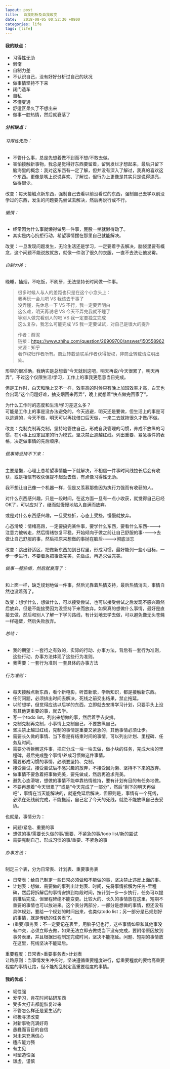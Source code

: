 ```yaml
---
layout: post
title:  自我剖析及自我改变
date:   2018-08-05 00:52:30 +0800
categories: life
tags: [life]
---
```


#### 我的缺点：

- 习得性无助
- 懒惰
- 自制力差
- 不认识自己，没有好好分析过自己的状况
- 做事情坚持不下来
- 闭门造车
- 自私
- 不懂变通
- 舒适区呆久了不想出来
- 做事一腔热情，然后就衰落了

##### 分析缺点：

###### 习得性无助：

- 不管什么事，总是先想着做不到而不想/不敢去做。
- 害怕接触新事物，我总是觉得好东西要留着，留到发烂才想起来，最后只留下脑海里的概念：我对这东西有一定了解，但并没有深入了解过，我真的喜欢这个东西。更像是嘴上说说喜欢、了解过，但行为上更像是其实只是说得漂亮，做得很少。

改变：每天接触点新东西，强制自己去看以前没看过的东西，强制自己去学以前没学过的东西，发生的问题要先尝试去解决，然后再说行或不行。

###### 懒惰：

- 经常因为什么事就懒得做另一件事，屁股一坐就懒得动了。
- 其实是内心抗拒行动，希望事情摆在那里自己就能解决。

改变：一旦发现问题发生，无论生活还是学习，一定要着手去解决，脑袋里要有概念，这个问题不能说放就放，就像一件泡了很久的衣服，一直不去洗让他发霉。

###### 自制力差：

晚睡，抽烟，不吃饭，不刷牙，无法坚持长时间做一件事。

> 很多时候人与人的差距也只是在这个小念头上：  
> 我再玩一会儿吧  VS  我该去干事了  
> 没弄懂，先休息一下  VS  不行，我一定要弄明白  
> 这么难，明天再说吧  VS  今天不弄完我就不睡了  
> 等别人做完看别人的吧  VS  我一定要独立完成  
> 这么复杂，我怎么可能完成  VS  我一定要试试，对自己是很大的提升  
> 
> 
> 作者：酲泥  
> 链接：https://www.zhihu.com/question/26909700/answer/150558962  
> 来源：知乎  
> 著作权归作者所有。商业转载请联系作者获得授权，非商业转载请注明出处。

形容的很准确，我确实是总想着“今天就到这吧，明天再说/今天很累了，明天再弄”，不过这个仅限生活/学习，工作上的事我更愿意当日完成。

但是工作时，白天和晚上又不一样，效率高的时候只有晚上加班效率才高，白天也会出现“这个问题好难，抽支烟回来再弄”，晚上就想着“快点做完回家了”。

为什么工作时的态度和生活/学习差这么多？  
可能是工作上的事是没办法避免的，今天逃避，明天还是要做，但生活上的事是可以逃避的，今天不做，明天可以再找借口后天做，一来二去就拖很久才做/不做。

改变：克制克制再克制，坚持地管住自己，形成自我管理的习惯，养成不放纵的习惯，在小事上设定固定的行为模式，坚决禁止逾越红线。列出重要、紧急事件的表格，决定做事情的先后顺序。


###### 做事情坚持不下来：

主要是懒，心理上总希望事情能一下就解决，不相信一件事时间线拉长后会有收获，或是相信有收获但提不起劲去做，有点像习得性无助。

我不想让自己像一个机器一样，但是又羡慕那些因为执行力强而有收获的人。

对什么东西感兴趣，只是一段时间，在这方面一旦有一点小收获，就觉得自己已经OK了，可以应对了，继而就慢慢地陷入自满而放弃。

或是对什么东西感兴趣，一旦受挫折，心态上受挫，慢慢就放弃。

心态滑坡：情绪高昂，一定要搞完某件事，要学什么东西，要看什么东西---->注意力被转走，然后情绪恢复平稳，开始倾向于做之前让自己舒服的事---->去做让自己舒服的事，然后把原来想做的事抛在脑后---->彻底淡忘

改变：跳出舒适区，把做新东西加到日程里，形成习惯，最好能列一些小目标，一步一步进行，不要着急把事做完美，先做成，再追求做完美。


###### 做事一腔热情，然后就衰落了：
和上面一样，缺乏规划地做一件事，然后光靠着热情支持，最后热情消去，事情自然也没着落了。

改变：想学什么，想做什么，可以接受尝试，也可以接受尝试之后发现不感兴趣然后放弃，但是不能接受因为没坚持下来而放弃。如果真的想做什么事情，最好是直接去做，然后和别人了解一下学习路线，有计划地去学去做，可以避免像无头苍蝇一样碰壁，然后失败放弃。


###### 总结：
- 我的期望：一套行之有效的，实际的行动、办事方法，背后有一套行为准则，这些行动、办事方法体现了这些行为准则。
- 我需要：一套行为准则 一套具体的办事方法

###### 行为准则：
- 每天接触点新东西，看个新电影，听首新歌，学新知识，都是接触新东西。
- 任何问题，必须排出时间去解决，死线之前交出结果，禁止拖延。
- 以前想学，但觉得应该以后学的东西，立即就去安排学习计划，只要手头上没有其他更重要的事，就去学。
- 写一个todo list，列出来想做的事，然后着手去安排。
- 克制克制再克制，小事情上克制自己，不要放纵自己。
- 坚决禁止越过红线，克制的事情是重要又紧急的，其他事情必须让步。
- 需要长久做的事情、当下看是有结束时间的事情，可以列出计划、里程碑、任务及时间。
- 需要分析拆解这件事，把它分成一块一块去做，做小块的任务，完成大块的里程碑，最后完成整个事情/养成习惯做这件事情。
- 需要形成习惯的事情，必须要坚持、克制。
- 接受尝试，接受尝试后不感兴趣的放弃，不接受因为懒、坚持不下来的放弃。
- 做事情不要急着把事做完美，要先做成，然后再追求完美。
- 避免心态滑坡，想做的事情不能单靠热情维持，要有计划有目的有任务地做。
- 不要再想着“今天很累了”或是“今天完成了一部分”，然后“剩下的明天再做吧”，事情在当天能解决的，就避免延后解决，但原则是，事情有一个死线，必须在死线前完成，不能拖延，自己定了今天的死线，就绝不能放纵自己去妥协。

也就是，事情分为：

- 问题/紧急、重要的事
- 想做的事/需要长久做的事/重要、不紧急的事/todo list/新的尝试
- 需要克制自己，形成习惯的事/重要、不紧急的事


###### 办事方法：

制定三个表，分为日常表、计划表、重要事务表

- 日常表：给自己制定一些日常必须做和不能做的事，坚决禁止违反上面的事。
- 计划表：想做、需要做的事列出计划表、时间，先将事情拆解为任务-里程碑，然后将拆解后的事情安排到每段时间，按计划一步一步执行，任务可以提前推后完成，但里程碑绝不能变更。比较大的、长久的事情放在这里，短期不重要的事情也可以放进来。这个表分两部分，一部分是想做的事情，但还没有具体规划，要给一个规划的时间出来，也类似todo list；另一部分是已规划好的事情，就是传统的任务表了。
- (重要)事务表：不一定要记在表里，用脑子记也行，这些事情如果和其他事没有冲突，必须立即去做，如果无法立即去做或当下没有完成，要附带原因放到事务表里，并且根据日程制定完成时间，坚决不能拖延。问题、短期的事情放在这里，死线坚决不能延后。

重要程度：日常表>重要事务表>计划表  
让路原则：当事情发生冲突时，坚决遵循重要程度进行，低重要程度的要给高重要程度的事情让路，但不能胡乱制定高重要程度的事情。


#### 我的优点：

- 韧性强
- 爱学习，肯花时间钻研东西
- 受多大打击都能恢复过来
- 不管怎么样还是爱生活的
- 积极寻求改变
- 对新事物充满好奇
- 愚蠢而盲目的自信
- 对未来充满信心
- 适应能力强
- 有主见
- 可塑造性强
- 谦虚，谨慎
